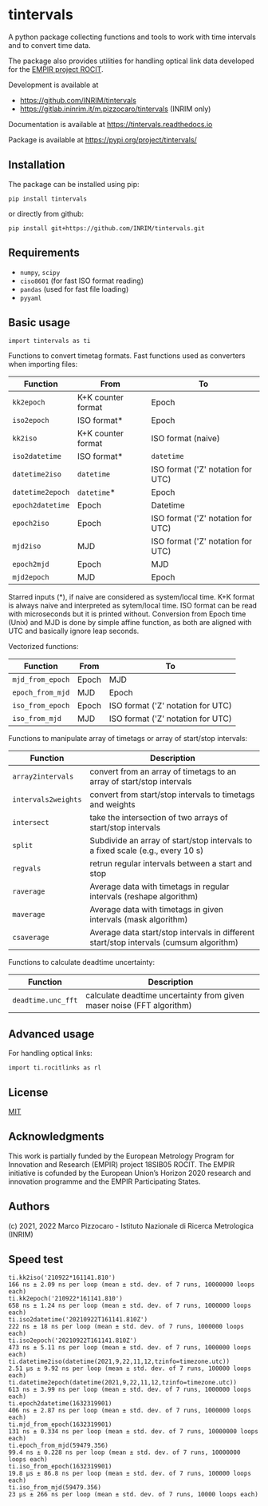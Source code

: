# tintervals

A python package collecting  functions and tools to work with time intervals and to convert time data.

The package also provides utilities for handling optical link data developed for the [EMPIR project ROCIT](http://empir.npl.co.uk/rocit/).

Development is available at 
- https://github.com/INRIM/tintervals
- https://gitlab.ininrim.it/m.pizzocaro/tintervals (INRIM only)

Documentation is available at https://tintervals.readthedocs.io

Package is available at https://pypi.org/project/tintervals/


## Installation

The package can be installed using pip:

`pip install tintervals`

or directly from github:

`pip install git+https://github.com/INRIM/tintervals.git`

## Requirements

* `numpy`, `scipy`
* `ciso8601` (for fast ISO format reading)
* `pandas` (used for fast file loading)
* `pyyaml`

## Basic usage

`import tintervals as ti`

Functions to convert timetag formats.
Fast functions used as converters when importing files:

| Function        | From               | To    | 
| --------------- | ------------------ | ----- |
| `kk2epoch`      | K+K counter format | Epoch |
| `iso2epoch`     | ISO format*        | Epoch |
| `kk2iso`        | K+K counter format | ISO format (naive) |
| `iso2datetime`  | ISO format*        | `datetime` |
| `datetime2iso`  | `datetime`         | ISO format ('Z' notation for UTC) |
| `datetime2epoch`| `datetime`*        | Epoch |
| `epoch2datetime`| Epoch              | Datetime |
| `epoch2iso`     | Epoch              | ISO format ('Z' notation for UTC) |
| `mjd2iso`       | MJD                | ISO format ('Z' notation for UTC) |
| `epoch2mjd`     | Epoch              | MJD   |
| `mjd2epoch`     | MJD                | Epoch |


Starred  inputs (*), if naive are considered as system/local time.
K+K format is always naive and interpreted as sytem/local time.
ISO format can be read with microseconds but it is printed without.
Conversion from Epoch time (Unix) and MJD is done by simple affine function, 
as both are aligned with UTC and basically ignore leap seconds.

Vectorized functions:

| Function        | From               | To    | 
| --------------- | ------------------ | ----- |
| `mjd_from_epoch`| Epoch              | MJD   |
| `epoch_from_mjd`| MJD                | Epoch |
| `iso_from_epoch`| Epoch              | ISO format ('Z' notation for UTC) |
| `iso_from_mjd`  | MJD                | ISO format ('Z' notation for UTC) |


Functions to manipulate array of timetags or array of start/stop intervals:

| Function | Description | 
| ------ | ------ |
| `array2intervals` | convert from an array of timetags to an array of start/stop intervals |
| `intervals2weights` | convert from start/stop intervals to timetags and weights  |
| `intersect` | take the intersection of two arrays of start/stop intervals |
| `split` | Subdivide an array of start/stop intervals to a fixed scale (e.g., every 10 s)|
| `regvals` | retrun regular intervals between a start and stop |
| `raverage` | Average data with timetags in regular intervals (reshape algorithm)|
| `maverage` | Average data with timetags in given intervals (mask algorithm)|
| `csaverage` | Average data  start/stop intervals in different start/stop intervals (cumsum algorithm)|

Functions to calculate deadtime uncertainty:

| Function | Description | 
| ------ | ------ |
| `deadtime.unc_fft` | calculate deadtime uncertainty from given maser noise (FFT algorithm) |


## Advanced usage
For handling optical links:

`import ti.rocitlinks as rl`

## License

[MIT](https://opensource.org/licenses/MIT)


## Acknowledgments
This work is partially funded by the European Metrology Program for Innovation and Research (EMPIR) project 18SIB05 ROCIT.
The EMPIR initiative is cofunded by the European Union’s Horizon 2020 research and innovation programme and the EMPIR Participating States.

## Authors

(c) 2021, 2022 Marco Pizzocaro - Istituto Nazionale di Ricerca Metrologica (INRIM)

## Speed test
```
ti.kk2iso('210922*161141.810')
166 ns ± 2.09 ns per loop (mean ± std. dev. of 7 runs, 10000000 loops each)
ti.kk2epoch('210922*161141.810')
658 ns ± 1.24 ns per loop (mean ± std. dev. of 7 runs, 1000000 loops each)
ti.iso2datetime('20210922T161141.810Z')
222 ns ± 18 ns per loop (mean ± std. dev. of 7 runs, 1000000 loops each)
ti.iso2epoch('20210922T161141.810Z')
473 ns ± 5.11 ns per loop (mean ± std. dev. of 7 runs, 1000000 loops each)
ti.datetime2iso(datetime(2021,9,22,11,12,tzinfo=timezone.utc))
2.51 µs ± 9.92 ns per loop (mean ± std. dev. of 7 runs, 100000 loops each)
ti.datetime2epoch(datetime(2021,9,22,11,12,tzinfo=timezone.utc))
613 ns ± 3.99 ns per loop (mean ± std. dev. of 7 runs, 1000000 loops each)
ti.epoch2datetime(1632319901)
406 ns ± 2.87 ns per loop (mean ± std. dev. of 7 runs, 1000000 loops each)
ti.mjd_from_epoch(1632319901)
131 ns ± 0.334 ns per loop (mean ± std. dev. of 7 runs, 10000000 loops each)
ti.epoch_from_mjd(59479.356)
99.4 ns ± 0.228 ns per loop (mean ± std. dev. of 7 runs, 10000000 loops each)
ti.iso_from_epoch(1632319901)
19.8 µs ± 86.8 ns per loop (mean ± std. dev. of 7 runs, 100000 loops each)
ti.iso_from_mjd(59479.356)
23 µs ± 266 ns per loop (mean ± std. dev. of 7 runs, 10000 loops each)
```

